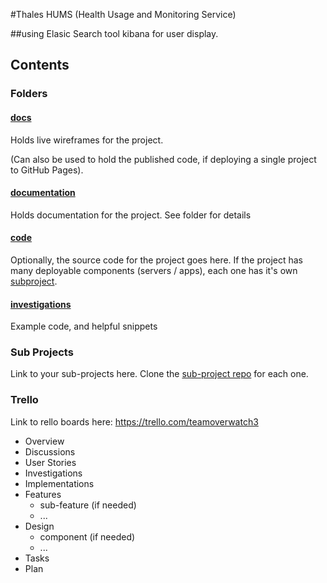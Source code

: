 #Thales HUMS (Health Usage and Monitoring Service)

##using Elasic Search tool kibana for user display.

## Contents

###  Folders

#### [docs](https://cmdt.github.io/LiveProjectsTemplate/#/page/start)

Holds live wireframes for the project. 

(Can also be used to hold the published code, if deploying a single project to GitHub Pages).

#### [documentation](./documentation/readme.md)

Holds documentation for the project. See folder for details

#### [code](./code/readme.md)

Optionally, the source code for the project goes here. If the project has many deployable components (servers / apps), each one has it's own [subproject](https://github.com/CMDT/LiveProjectsSubProject).

#### [investigations](./investigations/readme.md)

Example code, and helpful snippets

### Sub Projects

Link to your sub-projects here. Clone the [sub-project repo](https://github.com/CMDT/LiveProjectsSubProject) for each one.

### Trello

Link to rello boards here: https://trello.com/teamoverwatch3

* Overview
* Discussions
* User Stories
* Investigations
* Implementations
* Features
  * sub-feature (if needed)
  * ...
* Design
  * component (if needed)
  * ...
* Tasks
* Plan

